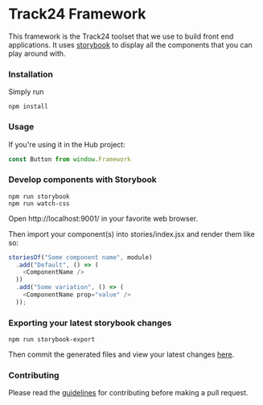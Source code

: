 # Track24 Framework
This framework is the Track24 toolset that we use to build front end applications. It uses [storybook](https://storybook.js.org/) to display all the components that you can play around with.

### Installation

Simply run 
```shell
npm install 
```

### Usage

If you're using it in the Hub project: 

```js
const Button from window.Framework
```


### Develop components with Storybook

```shell
npm run storybook
npm run watch-css
```

Open http://localhost:9001/ in your favorite web browser.

Then import your component(s) into stories/index.jsx and render them like so:

```js
storiesOf("Some component name", module)
  .add("Default", () => (
    <ComponentName />
  ))
  .add("Some variation", () => (
    <ComponentName prop="value" />
  ));
```

### Exporting your latest storybook changes

```shell
npm run storybook-export
```

Then commit the generated files and view your latest changes [here]().


### Contributing

Please read the [guidelines]() for contributing before making a pull request.